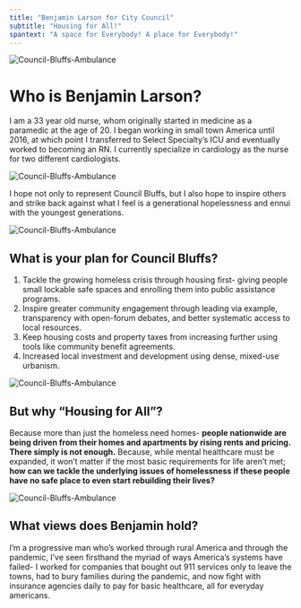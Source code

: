 ```yaml
---
title: "Benjamin Larson for City Council"
subtitle: "Housing for All!"
spantext: "A space for Everybody! A place for Everybody!"
---
```


![Council-Bluffs-Ambulance](images/BenLarson.webp)

# Who is Benjamin Larson?

I am a 33 year old nurse, whom originally started in medicine as a paramedic at the age of 20. I began working in small town America until 2016, at which point I transferred to Select Specialty’s ICU and eventually worked to becoming an RN. I currently specialize in cardiology as the nurse for two different cardiologists.

![Council-Bluffs-Ambulance](images/Medic6.jpeg)

I hope not only to represent Council Bluffs, but I also hope to inspire others and strike back against what I feel is a generational hopelessness and ennui with the youngest generations.

![Council-Bluffs-Ambulance](images/homeless.webp)

## What is your plan for Council Bluffs?

1. Tackle the growing homeless crisis through housing first- giving people small lockable safe spaces and enrolling them into public assistance programs.
2. Inspire greater community engagement through leading via example, transparency with open-forum debates, and better systematic access to local resources.
3. Keep housing costs and property taxes from increasing further using tools like community benefit agreements.
4. Increased local investment and development using dense, mixed-use urbanism.

![Council-Bluffs-Ambulance](images/cb2.jpeg)

## But why “Housing for All”?

Because more than just the homeless need homes- **people nationwide are being driven from their homes and apartments by rising rents and pricing. There simply is not enough.**
Because, while mental healthcare must be expanded, it won’t matter if the most basic requirements for life aren’t met; **how can we tackle the underlying issues of homelessness if these people have no safe place to even start rebuilding their lives?**

![Council-Bluffs-Ambulance](images/cb.jpeg)

## What views does Benjamin hold?

I’m a progressive man who’s worked through rural America and through the pandemic, I’ve seen firsthand the myriad of ways America’s systems have failed- I worked for companies that bought out 911 services only to leave the towns, had to bury families during the pandemic, and now fight with insurance agencies daily to pay for basic healthcare, all for everyday americans.
